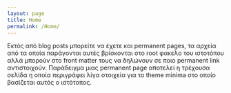 ```yaml
---
layout: page
title: Home
permalink: /Home/
---
```


Εκτός από blog posts μπορείτε να έχετε και permanent pages, τα αρχεία από τα οποία παράγονται αυτές βρίσκονται στο root φακελο του ιστοτόπου αλλά μπορούν στο front matter τους να δηλώνουν σε ποιο permanent link αντιστοιχούν.
Παράδειγμα μιας permanent page αποτελεί η τρέχουσα σελίδα η οποία περιγράφει λίγα στοιχεία για το theme minima στο οποίο βασίζεται αυτός ο ιστότοπος.
